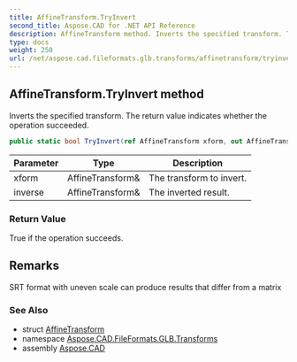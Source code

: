 ```yaml
---
title: AffineTransform.TryInvert
second_title: Aspose.CAD for .NET API Reference
description: AffineTransform method. Inverts the specified transform. The return value indicates whether the operation succeeded
type: docs
weight: 250
url: /net/aspose.cad.fileformats.glb.transforms/affinetransform/tryinvert/
---
```

## AffineTransform.TryInvert method

Inverts the specified transform. The return value indicates whether the operation succeeded.

```csharp
public static bool TryInvert(ref AffineTransform xform, out AffineTransform inverse)
```

| Parameter | Type | Description |
| --- | --- | --- |
| xform | AffineTransform& | The transform to invert. |
| inverse | AffineTransform& | The inverted result. |

### Return Value

True if the operation succeeds.

## Remarks

SRT format with uneven scale can produce results that differ from a matrix

### See Also

* struct [AffineTransform](../)
* namespace [Aspose.CAD.FileFormats.GLB.Transforms](../../affinetransform/)
* assembly [Aspose.CAD](../../../)


